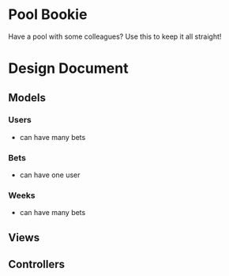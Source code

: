 Pool Bookie
===========

Have a pool with some colleagues? Use this to keep it all straight!

# Design Document

## Models

### Users
- can have many bets

### Bets
- can have one user

### Weeks
- can have many bets

## Views

## Controllers
